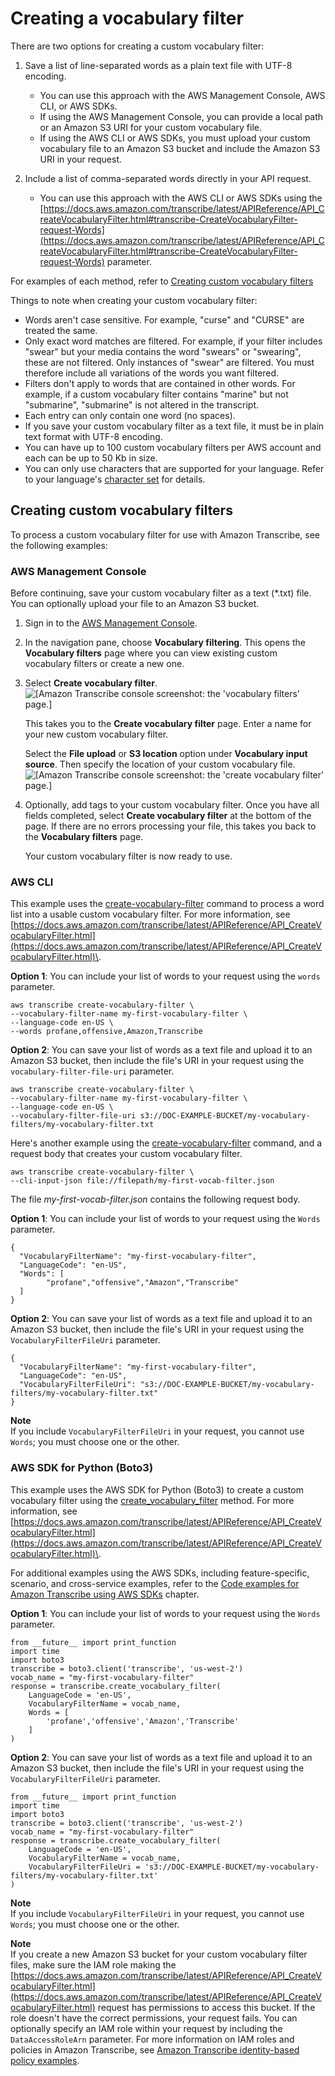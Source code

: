 # Creating a vocabulary filter<a name="vocabulary-filter-create"></a>

There are two options for creating a custom vocabulary filter:

1. Save a list of line\-separated words as a plain text file with UTF\-8 encoding\.
   + You can use this approach with the AWS Management Console, AWS CLI, or AWS SDKs\.
   + If using the AWS Management Console, you can provide a local path or an Amazon S3 URI for your custom vocabulary file\.
   + If using the AWS CLI or AWS SDKs, you must upload your custom vocabulary file to an Amazon S3 bucket and include the Amazon S3 URI in your request\.

1. Include a list of comma\-separated words directly in your API request\.
   + You can use this approach with the AWS CLI or AWS SDKs using the [https://docs.aws.amazon.com/transcribe/latest/APIReference/API_CreateVocabularyFilter.html#transcribe-CreateVocabularyFilter-request-Words](https://docs.aws.amazon.com/transcribe/latest/APIReference/API_CreateVocabularyFilter.html#transcribe-CreateVocabularyFilter-request-Words) parameter\.

For examples of each method, refer to [Creating custom vocabulary filters](#vocabulary-filtering-create-examples)

Things to note when creating your custom vocabulary filter:
+ Words aren't case sensitive\. For example, "curse" and "CURSE" are treated the same\.
+ Only exact word matches are filtered\. For example, if your filter includes "swear" but your media contains the word "swears" or "swearing", these are not filtered\. Only instances of "swear" are filtered\. You must therefore include all variations of the words you want filtered\.
+ Filters don't apply to words that are contained in other words\. For example, if a custom vocabulary filter contains "marine" but not "submarine", "submarine" is not altered in the transcript\. 
+ Each entry can only contain one word \(no spaces\)\.
+ If you save your custom vocabulary filter as a text file, it must be in plain text format with UTF\-8 encoding\.
+ You can have up to 100 custom vocabulary filters per AWS account and each can be up to 50 Kb in size\.
+ You can only use characters that are supported for your language\. Refer to your language's [character set](charsets.md) for details\.

## Creating custom vocabulary filters<a name="vocabulary-filtering-create-examples"></a>

To process a custom vocabulary filter for use with Amazon Transcribe, see the following examples:

### AWS Management Console<a name="vocab-filter-create-console-batch"></a>

Before continuing, save your custom vocabulary filter as a text \(\*\.txt\) file\. You can optionally upload your file to an Amazon S3 bucket\.

1. Sign in to the [AWS Management Console](https://console.aws.amazon.com/transcribe/)\.

1. In the navigation pane, choose **Vocabulary filtering**\. This opens the **Vocabulary filters** page where you can view existing custom vocabulary filters or create a new one\.

1. Select **Create vocabulary filter**\.  
![\[Amazon Transcribe console screenshot: the 'vocabulary filters' page.\]](http://docs.aws.amazon.com/transcribe/latest/dg/images/vocab-filter-create-console.png)

   This takes you to the **Create vocabulary filter** page\. Enter a name for your new custom vocabulary filter\.

   Select the **File upload** or **S3 location** option under **Vocabulary input source**\. Then specify the location of your custom vocabulary file\.  
![\[Amazon Transcribe console screenshot: the 'create vocabulary filter' page.\]](http://docs.aws.amazon.com/transcribe/latest/dg/images/vocab-filter-create-console-upload.png)

1. Optionally, add tags to your custom vocabulary filter\. Once you have all fields completed, select **Create vocabulary filter** at the bottom of the page\. If there are no errors processing your file, this takes you back to the **Vocabulary filters** page\.

   Your custom vocabulary filter is now ready to use\.

### AWS CLI<a name="vocab-filter-create-cli"></a>

This example uses the [create\-vocabulary\-filter](https://docs.aws.amazon.com/cli/latest/reference/transcribe/create-vocabulary-filter.html) command to process a word list into a usable custom vocabulary filter\. For more information, see [https://docs.aws.amazon.com/transcribe/latest/APIReference/API_CreateVocabularyFilter.html](https://docs.aws.amazon.com/transcribe/latest/APIReference/API_CreateVocabularyFilter.html)\.

**Option 1**: You can include your list of words to your request using the `words` parameter\.

```
aws transcribe create-vocabulary-filter \ 
--vocabulary-filter-name my-first-vocabulary-filter \ 
--language-code en-US \ 
--words profane,offensive,Amazon,Transcribe
```

**Option 2**: You can save your list of words as a text file and upload it to an Amazon S3 bucket, then include the file's URI in your request using the `vocabulary-filter-file-uri` parameter\.

```
aws transcribe create-vocabulary-filter \ 
--vocabulary-filter-name my-first-vocabulary-filter \ 
--language-code en-US \ 
--vocabulary-filter-file-uri s3://DOC-EXAMPLE-BUCKET/my-vocabulary-filters/my-vocabulary-filter.txt
```

Here's another example using the [create\-vocabulary\-filter](https://docs.aws.amazon.com/cli/latest/reference/transcribe/create-vocabulary-filter.html) command, and a request body that creates your custom vocabulary filter\.

```
aws transcribe create-vocabulary-filter \
--cli-input-json file://filepath/my-first-vocab-filter.json
```

The file *my\-first\-vocab\-filter\.json* contains the following request body\.

**Option 1**: You can include your list of words to your request using the `Words` parameter\.

```
{
  "VocabularyFilterName": "my-first-vocabulary-filter",
  "LanguageCode": "en-US",
  "Words": [
        "profane","offensive","Amazon","Transcribe"
  ]
}
```

**Option 2**: You can save your list of words as a text file and upload it to an Amazon S3 bucket, then include the file's URI in your request using the `VocabularyFilterFileUri` parameter\.

```
{
  "VocabularyFilterName": "my-first-vocabulary-filter",
  "LanguageCode": "en-US",
  "VocabularyFilterFileUri": "s3://DOC-EXAMPLE-BUCKET/my-vocabulary-filters/my-vocabulary-filter.txt"
}
```

**Note**  
If you include `VocabularyFilterFileUri` in your request, you cannot use `Words`; you must choose one or the other\.

### AWS SDK for Python \(Boto3\)<a name="vocab-filter-create-python-batch"></a>

This example uses the AWS SDK for Python \(Boto3\) to create a custom vocabulary filter using the [create\_vocabulary\_filter](https://boto3.amazonaws.com/v1/documentation/api/latest/reference/services/transcribe.html#TranscribeService.Client.create_vocabulary_filter) method\. For more information, see [https://docs.aws.amazon.com/transcribe/latest/APIReference/API_CreateVocabularyFilter.html](https://docs.aws.amazon.com/transcribe/latest/APIReference/API_CreateVocabularyFilter.html)\.

For additional examples using the AWS SDKs, including feature\-specific, scenario, and cross\-service examples, refer to the [Code examples for Amazon Transcribe using AWS SDKs](service_code_examples.md) chapter\.

**Option 1**: You can include your list of words to your request using the `Words` parameter\.

```
from __future__ import print_function
import time
import boto3
transcribe = boto3.client('transcribe', 'us-west-2')
vocab_name = "my-first-vocabulary-filter"
response = transcribe.create_vocabulary_filter(
    LanguageCode = 'en-US',
    VocabularyFilterName = vocab_name,
    Words = [        
        'profane','offensive','Amazon','Transcribe'
    ]
)
```

**Option 2**: You can save your list of words as a text file and upload it to an Amazon S3 bucket, then include the file's URI in your request using the `VocabularyFilterFileUri` parameter\.

```
from __future__ import print_function
import time
import boto3
transcribe = boto3.client('transcribe', 'us-west-2')
vocab_name = "my-first-vocabulary-filter"
response = transcribe.create_vocabulary_filter(
    LanguageCode = 'en-US',
    VocabularyFilterName = vocab_name,
    VocabularyFilterFileUri = 's3://DOC-EXAMPLE-BUCKET/my-vocabulary-filters/my-vocabulary-filter.txt'
)
```

**Note**  
If you include `VocabularyFilterFileUri` in your request, you cannot use `Words`; you must choose one or the other\.

**Note**  
If you create a new Amazon S3 bucket for your custom vocabulary filter files, make sure the IAM role making the [https://docs.aws.amazon.com/transcribe/latest/APIReference/API_CreateVocabularyFilter.html](https://docs.aws.amazon.com/transcribe/latest/APIReference/API_CreateVocabularyFilter.html) request has permissions to access this bucket\. If the role doesn't have the correct permissions, your request fails\. You can optionally specify an IAM role within your request by including the `DataAccessRoleArn` parameter\. For more information on IAM roles and policies in Amazon Transcribe, see [Amazon Transcribe identity\-based policy examples](security_iam_id-based-policy-examples.md)\.
